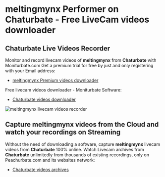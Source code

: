 # meltingmynx Performer on Chaturbate - Free LiveCam videos downloader

## Chaturbate Live Videos Recorder

Monitor and record livecam videos of **meltingmynx** from **Chaturbate** with Moniturbate.com
Get a premium trial for free by just and only registering with your Email address:
* [meltingmynx Premium videos downloader](https://moniturbate.com/request-demo-licence-key.html)

Free livecam videos downloader - Moniturbate Software:
* [Chaturbate videos downloader](https://moniturbate.com/moniturbate-download-software.html)

![meltingmynx livecam videos recorder](https://peachurnet.com/templates/moniturbate-software.png)


## Capture meltingmynx videos from the Cloud and watch your recordings on Streaming

Without the need of downloading a software, capture **meltingmynx** livecam videos from **Chaturbate** 100% online.
Watch Livecam archives from **Chaturbate** unlimitedly from thousands of existing recordings, only on Peachurbate.com and its websites network:
* [Chaturbate videos archives](https://peachurnet.com/)